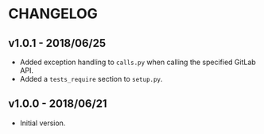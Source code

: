 # CHANGELOG

## v1.0.1 - 2018/06/25
* Added exception handling to `calls.py` when calling the specified GitLab API.
* Added a `tests_require` section to `setup.py`.

## v1.0.0 - 2018/06/21
* Initial version.